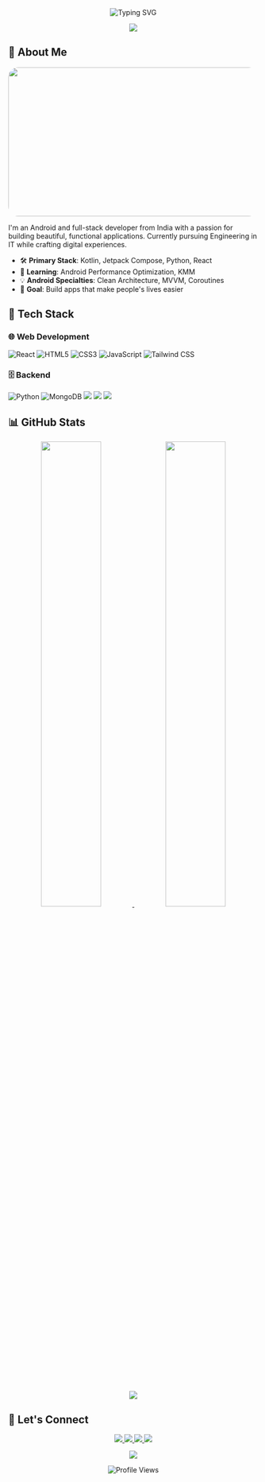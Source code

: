 <div align="center">
  <img src="https://readme-typing-svg.herokuapp.com?font=Consolas&size=36&duration=4000&pause=1000&color=3DDC84&center=true&vCenter=true&width=600&height=60&lines=Hey+there!+👋;I'm+Shon+Fernandes;Android+%7C+Full-Stack+Dev;Open-Source+Enthusiast" alt="Typing SVG" />
</div>

<p align="center">
  <img src="https://capsule-render.vercel.app/api?type=waving&color=gradient&height=150&section=header&text=Welcome!&fontSize=50&fontColor=fff&animation=fadeIn&fontAlignY=55&gradient=0D47A1-3DDC84&font=Consolas" />
</p>

## 📱 About Me

<div align="center">
 <img src="https://media.giphy.com/media/RiVeKTy56C9tgIQPWN/giphy.gif?cid=ecf05e473d94r9cyp71a9heyan855gyxml2y1p79tmmoiwzx&ep=v1_stickers_search&rid=giphy.gif&ct=s" width="900" height="300" style="border-radius: 20px;" />
</div>

I'm an Android and full-stack developer from India with a passion for building beautiful, functional applications. Currently pursuing Engineering in IT while crafting digital experiences.

- 🛠 **Primary Stack**: Kotlin, Jetpack Compose, Python, React  
- 🌱 **Learning**: Android Performance Optimization, KMM  
- 💡 **Android Specialties**: Clean Architecture, MVVM, Coroutines  
- 🎯 **Goal**: Build apps that make people's lives easier  

## 🧩 Tech Stack

### 🌐 Web Development
<p>
  <img alt="React" src="https://img.shields.io/badge/React-61DAFB?style=for-the-badge&logo=react&logoColor=black">
  <img alt="HTML5" src="https://img.shields.io/badge/HTML5-E34F26?style=for-the-badge&logo=html5&logoColor=white">
  <img alt="CSS3" src="https://img.shields.io/badge/CSS3-1572B6?style=for-the-badge&logo=css3&logoColor=white">
  <img alt="JavaScript" src="https://img.shields.io/badge/JavaScript-F7DF1E?style=for-the-badge&logo=javascript&logoColor=black">
  <img alt="Tailwind CSS" src="https://img.shields.io/badge/Tailwind_CSS-38B2AC?style=for-the-badge&logo=tailwind-css&logoColor=white">
</p>

### 🗄 Backend
<p>
  <img alt="Python" src="https://img.shields.io/badge/Python-3776AB?style=for-the-badge&logo=python&logoColor=white">
  <img alt="MongoDB" src="https://img.shields.io/badge/MongoDB-47A248?style=for-the-badge&logo=mongodb&logoColor=white">
  <img src="https://img.shields.io/badge/Node.js-F7DF1E?style=for-the-badge&logo=nodedotjs&logoColor=white">
  <img src="https://img.shields.io/badge/Express.js-000000?style=for-the-badge&logo=express&logoColor=white">
  <img src="https://img.shields.io/badge/MySQL-4479A1?style=for-the-badge&logo=mysql&logoColor=white">
</p>

## 📊 GitHub Stats

<div align="center">
  <a href="https://github.com/Shawnferns-004">
    <img width="49%" src="https://github-readme-stats.vercel.app/api?username=Shonferns004&show_icons=true&theme=material-palenight&hide_border=true&bg_color=00000000&title_color=3DDC84&text_color=ECEFF1&icon_color=3DDC84" />
    <img width="49%" src="https://github-readme-streak-stats.herokuapp.com/?user=Shonferns004&theme=material-palenight&hide_border=true&background=00000000&stroke=3DDC84&ring=3DDC84&fire=3DDC84&currStreakNum=ECEFF1&sideNums=ECEFF1&currStreakLabel=ECEFF1&sideLabels=ECEFF1&dates=B0BEC5" />
  </a>
</div>

<div align="center">
  <a href="https://github.com/Shawnferns-004">
    <img src="https://github-readme-activity-graph.vercel.app/graph?username=Shawnferns-004&theme=react-dark&bg_color=1F1F1F&color=3DDC84&line=3DDC84&point=3DDC84&hide_border=true" />
  </a>
</div>

## 🤝 Let's Connect

<div align="center">
  <a href="mailto:shawnferns004@gmail.com">
    <img src="https://img.shields.io/badge/Gmail-EA4335?style=for-the-badge&logo=gmail&logoColor=white" />
  </a>
  <a href="https://www.linkedin.com/in/shon-fernandes-521835237">
    <img src="https://img.shields.io/badge/LinkedIn-0A66C2?style=for-the-badge&logo=linkedin&logoColor=white" />
  </a>
  <a href="https://github.com/Shawnferns004">
    <img src="https://img.shields.io/badge/GitHub-181717?style=for-the-badge&logo=github&logoColor=white" />
  </a>
  <a href="https://twitter.com/yourprofile">
    <img src="https://img.shields.io/badge/Twitter-1DA1F2?style=for-the-badge&logo=twitter&logoColor=white" />
  </a>
</div>

<p align="center">
  <img src="https://capsule-render.vercel.app/api?type=waving&color=gradient&height=120&section=footer&fontSize=30&fontColor=fff&gradient=3DDC84-0D47A1&font=Consolas" />
</p>

<div align="center">
  <img src="https://komarev.com/ghpvc/?username=Shawnferns-004&color=3DDC84&style=flat-square" alt="Profile Views" />
</div>
